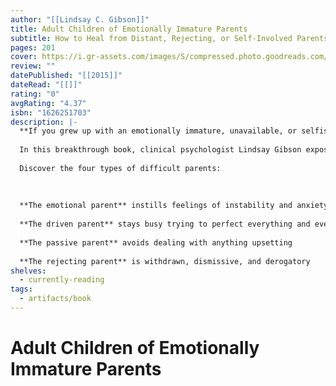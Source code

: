 ```yaml
---
author: "[[Lindsay C. Gibson]]"
title: Adult Children of Emotionally Immature Parents
subtitle: How to Heal from Distant, Rejecting, or Self-Involved Parents
pages: 201
cover: https://i.gr-assets.com/images/S/compressed.photo.goodreads.com/books/1427161358l/23129659.jpg
review: ""
datePublished: "[[2015]]"
dateRead: "[[]]"
rating: "0"
avgRating: "4.37"
isbn: "1626251703"
description: |-
  **If you grew up with an emotionally immature, unavailable, or selfish parent, you may have lingering feelings of anger, loneliness, betrayal, or abandonment. You may recall your childhood as a time when your emotional needs were not met, when your feelings were dismissed, or when you took on adult levels of responsibility in an effort to compensate for your parent’s behavior. These wounds _can_ be healed, and you _can_ move forward in your life.**  
    
  In this breakthrough book, clinical psychologist Lindsay Gibson exposes the destructive nature of parents who are emotionally immature or unavailable. You will see how these parents create a sense of neglect, and discover ways to heal from the pain and confusion caused by your childhood_._ By freeing yourself from your parents’ emotional immaturity, you can recover your true nature, control how you react to them, and avoid disappointment. Finally, you’ll learn how to create positive, new relationships so you can build a better life.  
    
  Discover the four types of difficult parents:  
    
    
    
  **The emotional parent** instills feelings of instability and anxiety  
    
  **The driven parent** stays busy trying to perfect everything and everyone  
    
  **The passive parent** avoids dealing with anything upsetting  
    
  **The rejecting parent** is withdrawn, dismissive, and derogatory
shelves:
  - currently-reading
tags:
  - artifacts/book
---
```

#  Adult Children of Emotionally Immature Parents
